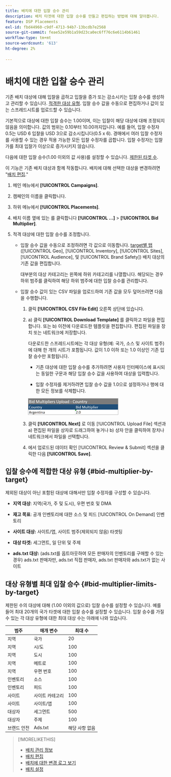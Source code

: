 ```yaml
---
title: 배치에 대한 입찰 승수 관리
description: 배치 타겟에 대한 입찰 승수를 만들고 편집하는 방법에 대해 알아봅니다.
feature: DSP Placements
exl-id: fbd44960-c9df-4713-94b7-13bcdb7e2568
source-git-commit: feae52e59b1a59d23ca0ec6ff76c6e6114b61461
workflow-type: tm+mt
source-wordcount: '613'
ht-degree: 2%

---
```


# 배치에 대한 입찰 승수 관리

기존 배치 대상에 대해 입찰을 곱하고 입찰을 증가 또는 감소시키는 입찰 승수를 생성하고 관리할 수 있습니다. [적격한 대상 유형](#bid-multiplier-by-target). 입찰 승수 값을 수동으로 편집하거나 값이 있는 스프레드시트를 업로드할 수 있습니다.

기본적으로 대상에 대한 입찰 승수는 1.00이며, 이는 입찰이 해당 대상에 대해 조정되지 않음을 의미합니다. 값의 범위는 0.10부터 10.00까지입니다. 예를 들어, 입찰 수정자 0.5는 USD 6 입찰을 USD 3으로 감소시킵니다(0.5 x 6). 경매에서 여러 입찰 수정자를 사용할 수 있는 경우 적용 가능한 모든 입찰 수정자를 곱합니다. 입찰 수정자는 입찰가를 최대 입찰가 이상으로 증가시키지 않습니다.

다음에 대한 입찰 승수(1.00 이외의 값 사용)를 설정할 수 있습니다. [제한된 타겟 수](#bid-multiplier-limits-by-target).

이 기능은 기존 배치 대상과 함께 작동합니다. 배치에 대해 선택한 대상을 변경하려면 &quot;[배치 편집](/help/dsp/campaign-management/placements/placement-edit.md).&quot;

1. 메인 메뉴에서 **[!UICONTROL Campaigns]**.

1. 캠페인의 이름을 클릭합니다.

1. 하위 메뉴에서 **[!UICONTROL Placements]**.

1. 배치 이름 옆에 있는 를 클릭합니다  **[!UICONTROL ...]** > **[!UICONTROL Bid Multiplier]**.

1. 적격 대상에 대한 입찰 승수를 조정합니다.

   * 입찰 승수 값을 수동으로 조정하려면 각 값으로 이동합니다. [target별 탭](#bid-multiplier-by-target) ([!UICONTROL Geo], [!UICONTROL Inventory], [!UICONTROL Sites], [!UICONTROL Audience], 및 [!UICONTROL Brand Safety]) 배치 대상의 기존 값을 편집합니다.

     대부분의 대상 카테고리는 왼쪽에 하위 카테고리를 나열합니다. 해당되는 경우 하위 범주를 클릭하여 해당 하위 범주에 대한 입찰 승수를 관리합니다.

   * 입찰 승수 값이 있는 CSV 파일을 업로드하여 기존 값을 모두 덮어쓰려면 다음을 수행합니다.

      1. 클릭 **[!UICONTROL CSV File Edit]** 오른쪽 상단에 있습니다.

      1. a) 클릭 **[!UICONTROL Download Template]** 를 클릭하고 파일을 편집합니다. 또는 b) 이전에 다운로드한 템플릿을 편집합니다. 편집된 파일을 장치 또는 네트워크에 저장합니다.

         다운로드한 스프레드시트에는 각 대상 유형(예: 국가, 소스 및 사이트 범주)에 대해 한 개의 시트가 포함됩니다. 값이 1.0 이하 또는 1.0 이상인 기존 입찰 승수만 포함됩니다.

         * 기존 대상에 대한 입찰 승수를 추가하려면 사용자 인터페이스에 표시되는 동일한 구문과 해당 입찰 승수 값을 사용하여 대상을 입력합니다.

         * 입찰 수정자를 제거하려면 입찰 승수 값을 1.0으로 설정하거나 행에 대한 모든 정보를 삭제합니다.

         ![입찰 승수 스프레드시트 파일의 행 예](/help/dsp/assets/bid-multiplier-spreadsheet.png "입찰 승수 스프레드시트 파일의 행 예")

      1. 클릭 **[!UICONTROL Next]** 로 이동 [!UICONTROL Upload File] 섹션과 a) 편집된 파일을 상자로 드래그하여 놓거나 b) 상자 안을 클릭하여 장치나 네트워크에서 파일을 선택합니다.

      1. 에서 업로드된 데이터 확인 [!UICONTROL Review & Submit] 섹션을 클릭한 다음 **[!UICONTROL Save]**.

## 입찰 승수에 적합한 대상 유형 {#bid-multiplier-by-target}

제외된 대상이 아닌 포함된 대상에 대해서만 입찰 수정자를 구성할 수 있습니다.

* **지역 대상**: 지역(국가, 주 및 도시), 우편 번호 및 DMA

* **재고 목표**: 공개 인벤토리에 대한 소스 및 피드 [!UICONTROL On Demand] 인벤토리

* **사이트 대상:** 사이트/앱, 사이트 범주(제외되지 않음) 타겟팅

* **대상 타겟:** 세그먼트, 일 단위 및 주제

* **ads.txt 대상:** (ads.txt를 옵트아웃하여 모든 판매자의 인벤토리를 구매할 수 있는 경우) ads.txt 판매자만, ads.txt 직접 판매자, ads.txt 판매자와 ads.txt가 없는 사이트 <!-- bid multipliers for the different subsets of inventory; not available when the placement targets only one subset -->

## 대상 유형별 최대 입찰 승수 {#bid-multiplier-limits-by-target}

제한된 수의 대상에 대해 (1.00 이외의 값으로) 입찰 승수를 설정할 수 있습니다. 예를 들어 최대 20개의 국가 타겟에 대한 입찰 승수를 설정할 수 있습니다. 입찰 승수를 가질 수 있는 각 대상 유형에 대한 최대 대상 수는 아래에 나와 있습니다.

| 범주 | 매개 변수 | 최대 수 |
| -------- | --------- | ----- |
| 지역 | 국가 | 20 |
| 지역 | 시/도 | 100 |
| 지역 | 도시 | 100 |
| 지역 | 메트로 | 100 |
| 지역 | 우편 번호 | 100 |
| 인벤토리 | 소스 | 100 |
| 인벤토리 | 피드 | 100 |
| 사이트 | 사이트 카테고리 | 100 |
| 사이트 | 사이트/앱 | 100 |
| 대상자 | 세그먼트 | 500 |
| 대상자 | 주제 | 100 |
| 브랜드 안전 | Ads.txt | 해당 사항 없음 |

>[!MORELIKETHIS]
>
>* [배치 관리 정보](placement-about.md)
>* [배치 편집](placement-edit.md)
>* [배치에 대한 변경 로그 보기](placement-change-log.md)
>* [배치 설정](placement-settings.md)

